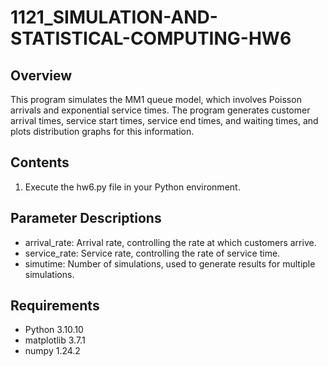 # 1121_SIMULATION-AND-STATISTICAL-COMPUTING-HW6

## Overview

This program simulates the MM1 queue model, which involves Poisson arrivals and exponential service times. The program generates customer arrival times, service start times, service end times, and waiting times, and plots distribution graphs for this information.

## Contents

1. Execute the hw6.py file in your Python environment.

## Parameter Descriptions

* arrival_rate: Arrival rate, controlling the rate at which customers arrive.
* service_rate: Service rate, controlling the rate of service time.
* simutime: Number of simulations, used to generate results for multiple simulations.


## Requirements

- Python 3.10.10
- matplotlib 3.7.1
- numpy 1.24.2


